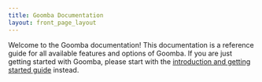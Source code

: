 ```yaml
---
title: Goomba Documentation
layout: front_page_layout
---
```


Welcome to the Goomba documentation! This documentation is a reference guide
for all available features and options of Goomba. If you are just getting
started with Goomba, please start with the [introduction and getting started
guide](introduction/index.html) instead.